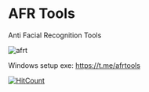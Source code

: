 # AFR Tools
Anti Facial Recognition Tools


![afrt](https://github.com/RealBey/AfrTools/assets/85953451/757ca88e-2b20-41bf-ad75-05ef8fdcca06)



Windows setup exe:
https://t.me/afrtools



[![HitCount](https://hits.dwyl.com/realb3y/RealBey/AfrTools.svg?style=flat-square)](http://hits.dwyl.com/realb3y/RealBey/AfrTools)
